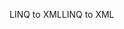 <span data-ttu-id="712e9-101">LINQ to XML</span><span class="sxs-lookup"><span data-stu-id="712e9-101">LINQ to XML</span></span>